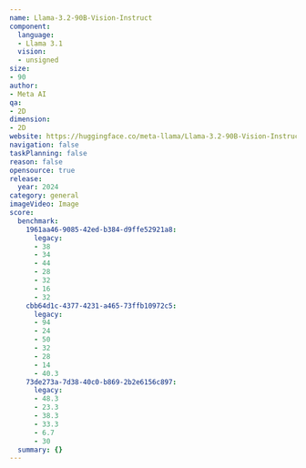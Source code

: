 ```yaml
---
name: Llama-3.2-90B-Vision-Instruct
component:
  language:
  - Llama 3.1
  vision:
  - unsigned
size:
- 90
author:
- Meta AI
qa:
- 2D
dimension:
- 2D
website: https://huggingface.co/meta-llama/Llama-3.2-90B-Vision-Instruct
navigation: false
taskPlanning: false
reason: false
opensource: true
release:
  year: 2024
category: general
imageVideo: Image
score:
  benchmark:
    1961aa46-9085-42ed-b384-d9ffe52921a8:
      legacy:
      - 38
      - 34
      - 44
      - 28
      - 32
      - 16
      - 32
    cbb64d1c-4377-4231-a465-73ffb10972c5:
      legacy:
      - 94
      - 24
      - 50
      - 32
      - 28
      - 14
      - 40.3
    73de273a-7d38-40c0-b869-2b2e6156c897:
      legacy:
      - 48.3
      - 23.3
      - 38.3
      - 33.3
      - 6.7
      - 30
  summary: {}
---
```

